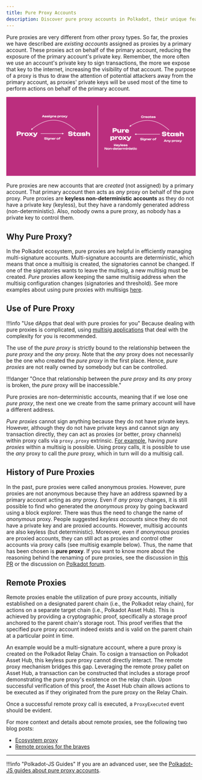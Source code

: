 ```yaml
---
title: Pure Proxy Accounts
description: Discover pure proxy accounts in Polkadot, their unique features, security benefits, and use cases for efficient account management.
---
```


Pure proxies are very different from other proxy types. So far, the proxies we have described are
_existing accounts_ assigned as proxies by a primary account. These proxies act on behalf of the
primary account, reducing the exposure of the primary account's private key. Remember, the more
often we use an account's private key to sign transactions, the more we expose that key to the
internet, increasing the visibility of that account. The purpose of a proxy is thus to draw the
attention of potential attackers away from the primary account, as proxies' private keys will be
used most of the time to perform actions on behalf of the primary account.

![pure proxies](../assets/proxy-vs-anon.png)

Pure proxies are new accounts that are _created_ (not assigned) by a primary account. That primary
account then acts as _any_ proxy on behalf of the pure proxy. Pure proxies are **keyless
non-deterministic accounts** as they do not have a private key (keyless), but they have a
randomly generated address (non-deterministic). Also, nobody owns a pure proxy, as nobody has a private key to control them.

## Why Pure Proxy?

In the Polkadot ecosystem, pure proxies are helpful in efficiently managing multi-signature accounts. Multi-signature accounts are deterministic, which means that once a multisig is created, the signatories cannot be changed. If one of the signatories wants to leave the multisig, a new multisig must be created. _Pure_ proxies allow keeping the same multisig address when the multisig configuration changes (signatories and threshold). See more examples about using pure proxies with multisigs [here](./learn-guides-accounts-proxy-pure.md#pure-proxies-and-multisigs).

## Use of Pure Proxy

!!!info "Use dApps that deal with pure proxies for you"
    Because dealing with pure proxies is complicated, using [multisig applications](../general/multisig-apps.md) that deal with the complexity for you is recommended.

The use of the _pure proxy_ is strictly bound to the relationship between the _pure proxy_ and the
_any_ proxy. Note that the _any_ proxy does not necessarily be the one who created the _pure proxy_
in the first place. Hence, _pure proxies_ are not really owned by somebody but can be
controlled. 

!!!danger "Once that relationship between the _pure proxy_ and its _any_ proxy is broken, the _pure_ proxy will be inaccessible."

Pure proxies are non-deterministic accounts, meaning that if we lose one _pure proxy_, the next one we create from the same primary account will have a different address.

_Pure proxies_ cannot sign anything because they do not have private keys. However, although they do
not have private keys and cannot sign any transaction directly, they can act as proxies (or better,
proxy channels) within proxy calls via `proxy.proxy` extrinsic. [For example](./learn-guides-accounts-proxy-pure.md#scenario-one-one-pure-proxy-within-a-multisig), having _pure
proxies_ within a multisig is possible. Using proxy calls, it is possible to use the _any_ proxy to call the
_pure_ proxy, which in turn will do a multisig call.

## History of Pure Proxies

In the past, pure proxies were called anonymous proxies. However, pure proxies are not anonymous because they have an address spawned by a primary account acting as _any_ proxy. Even if _any_ proxy changes, it is still possible to find who generated the _anonymous_ proxy by going backward using a block explorer. There was thus the need to change the name of _anonymous_ proxy. People suggested _keyless accounts_ since they do not have a private key and are proxied accounts. However, multisig accounts are also keyless (but deterministic). Moreover, even if _anonymous_ proxies are proxied accounts, they can still act as proxies and control other accounts via proxy calls (see multisig example below). Thus, the name that has been chosen is **pure proxy**. If you want to know more about the reasoning behind the renaming of pure proxies, see the discussion in [this PR](https://github.com/paritytech/substrate/pull/12283) or the discussion on [Polkadot forum](https://forum.polkadot.network/t/parachain-technical-summit-next-steps/51/14).

## Remote Proxies

Remote proxies enable the utilization of pure proxy accounts, initially established on a designated parent chain (i.e., the Polkadot relay chain), for actions on a separate target chain (i.e., Polkadot Asset Hub). This is achieved by providing a cryptographic proof, specifically a storage proof anchored to the parent chain's storage root. This proof verifies that the specified pure proxy account indeed exists and is valid on the parent chain at a particular point in time.

An example would be a multi-signature account, where a pure proxy is created on the Polkadot Relay Chain. To cosign a transaction on Polkadot Asset Hub, this keyless pure proxy cannot directly interact. The remote proxy mechanism bridges this gap. Leveraging the remote proxy pallet on Asset Hub, a transaction can be constructed that includes a storage proof demonstrating the pure proxy's existence on the relay chain. Upon successful verification of this proof, the Asset Hub chain allows actions to be executed as if they originated from the pure proxy on the Relay Chain.

Once a successful remote proxy call is executed, a `ProxyExecuted` event should be evident.

For more context and details about remote proxies, see the following two blog posts:

- [Ecosystem proxy](https://blog.kchr.de/ecosystem-proxy/)
- [Remote proxies for the braves](https://blog.kchr.de/polkadot/guides/remote-proxies-for-the-braves/)

---

!!!info "Polkadot-JS Guides"
    If you are an advanced user, see the [Polkadot-JS guides about pure proxy accounts](./learn-guides-accounts-proxy-pure.md).
